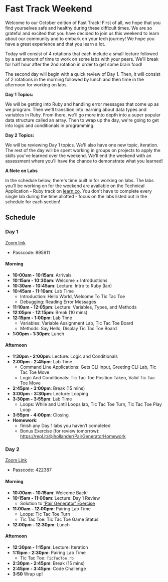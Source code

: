 # Fast Track Weekend

Welcome to our October edition of Fast Track! First of all, we hope that you find yourselves safe and healthy during these difficult times. We are so grateful and excited that you have decided to join us this weekend to learn about our community and to embark on your tech journey! We hope you have a great experience and that you learn a lot.

Today will consist of 4 rotations that each include a small lecture followed by a set amount of time to work on some labs with your peers. We'll break for half hour after the 2nd rotation in order to get some brain food! 

The second day will begin with a quick review of Day 1. Then, it will consist of 2 rotations in the morning followed by lunch and then time in the afternoon for working on labs.

**Day 1 Topics:**

We will be getting into Ruby and handling error messages that come up as we program. Then we'll transition into learning about data types and variables in Ruby. From there, we'll go more into depth into a super popular data structure called an array. Then to wrap up the day, we're going to get into logic and conditionals in programming.

**Day 2 Topics:**

We will be reviewing Day 1 topics. We'll also have one new topic, iteration. The rest of the day will be spent working in groups on projects to apply the skills you've learned over the weekend. We'll end the weekend with an assessment where you'll have the chance to demonstrate what you learned! 

**A Note on Labs**

In the schedule below, there's time built in for working on labs. The labs you’ll be working on for the weekend are available on the Technical Application - Ruby track on [learn.co](learn.co). You don't have to complete every single lab during the time allotted - focus on the labs listed out in the schedule for each section!

## Schedule

### Day 1

[Zoom link](https://flatironschool.zoom.us/j/93712350990?pwd=YVFKQ2paMWc2UHRHQXc5b2J3MDYxQT09)
- Passcode: 895911

#### Morning
- **10:00am - 10:15am**: Arrivals
- **10:15am - 10:30am**: Welcome + Introductions
- **10:30am - 10:45am**: Lecture: Intro to Ruby (Ian)
- **10:45am - 11:10am**: Lab Time
  - Introduction: Hello World, Welcome To Tic Tac Toe
  - Debugging: Reading Error Messages
- **11:10am - 12:05pm**: Lecture: Variables, Types, and Methods
- **12:05pm - 12:15pm**: Break (10 mins)
- **12:15pm - 1:00pm**: Lab Time
  - Variables: Variable Assignment Lab, Tic Tac Toe Board
  - Methods: Say Hello, Display Tic Tac Toe Board
- **1:00pm - 1:30pm**: Lunch

#### Afternoon
- **1:30pm - 2:00pm**: Lecture: Logic and Conditionals
- **2:00pm - 2:45pm**: Lab Time
  - Command Line Applications: Gets CLI Input, Greeting CLI Lab, Tic Tac Toe Move
  - Logic And Conditionals: Tic Tac Toe Position Taken, Valid Tic Tac Toe Move
- **2:45pm - 3:00pm**: Break (15 mins)
- **3:00pm - 3:30pm**: Lecture: Looping
- **3:30pm - 3:55pm**: Lab Time
  - Loops: While and Until Loops lab, Tic Tac Toe Turn, Tic Tac Toe Play Loop
- **3:55pm - 4:00pm**: Closing
- **Homework**: 
  - finish any Day 1 labs you haven’t completed
  - Bonus Exercise (for review tomorrow): https://repl.it/@ihollander/PairGeneratorHomework

### Day 2

[Zoom Link](https://flatironschool.zoom.us/j/96808964577?pwd=SDFMSnVqQ3BqS1FyelNuaGdnNzJrZz09)
- Passcode: 422387

#### Morning
- **10:00am - 10:15am**: Welcome Back!
- **10:15am - 11:00am**: Lecture: Day 1 Review
  - Solution to ['Pair Generator' Exercise](https://repl.it/@ihollander/PairGeneratorHomework)
- **11:00am - 12:00pm**: Pairing Lab Time
  - Loops: Tic Tac Toe Turn
  - Tic Tac Toe: Tic Tac Toe Game Status
- **12:00pm - 12:30pm**: Lunch

#### Afternoon
- **12:30pm - 1:15pm**: Lecture: Iteration
- **1:15pm - 2:30pm**:  Pairing Lab Time
  - Tic Tac Toe: `TicTacToe.rb`
- **2:30pm - 2:45pm**: Break (15 mins)
- **2:45pm - 3:45pm**: Code Challenge
- **3:50** Wrap up!
